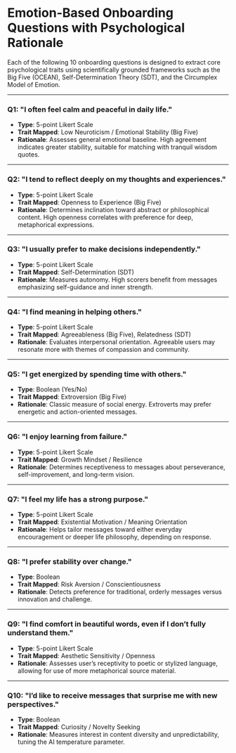 
# Emotion-Based Onboarding Questions with Psychological Rationale

Each of the following 10 onboarding questions is designed to extract core psychological traits using scientifically grounded frameworks such as the Big Five (OCEAN), Self-Determination Theory (SDT), and the Circumplex Model of Emotion.

---

### Q1: "I often feel calm and peaceful in daily life."
- **Type**: 5-point Likert Scale
- **Trait Mapped**: Low Neuroticism / Emotional Stability (Big Five)
- **Rationale**: Assesses general emotional baseline. High agreement indicates greater stability, suitable for matching with tranquil wisdom quotes.

---

### Q2: "I tend to reflect deeply on my thoughts and experiences."
- **Type**: 5-point Likert Scale
- **Trait Mapped**: Openness to Experience (Big Five)
- **Rationale**: Determines inclination toward abstract or philosophical content. High openness correlates with preference for deep, metaphorical expressions.

---

### Q3: "I usually prefer to make decisions independently."
- **Type**: 5-point Likert Scale
- **Trait Mapped**: Self-Determination (SDT)
- **Rationale**: Measures autonomy. High scorers benefit from messages emphasizing self-guidance and inner strength.

---

### Q4: "I find meaning in helping others."
- **Type**: 5-point Likert Scale
- **Trait Mapped**: Agreeableness (Big Five), Relatedness (SDT)
- **Rationale**: Evaluates interpersonal orientation. Agreeable users may resonate more with themes of compassion and community.

---

### Q5: "I get energized by spending time with others."
- **Type**: Boolean (Yes/No)
- **Trait Mapped**: Extroversion (Big Five)
- **Rationale**: Classic measure of social energy. Extroverts may prefer energetic and action-oriented messages.

---

### Q6: "I enjoy learning from failure."
- **Type**: 5-point Likert Scale
- **Trait Mapped**: Growth Mindset / Resilience
- **Rationale**: Determines receptiveness to messages about perseverance, self-improvement, and long-term vision.

---

### Q7: "I feel my life has a strong purpose."
- **Type**: 5-point Likert Scale
- **Trait Mapped**: Existential Motivation / Meaning Orientation
- **Rationale**: Helps tailor messages toward either everyday encouragement or deeper life philosophy, depending on response.

---

### Q8: "I prefer stability over change."
- **Type**: Boolean
- **Trait Mapped**: Risk Aversion / Conscientiousness
- **Rationale**: Detects preference for traditional, orderly messages versus innovation and challenge.

---

### Q9: "I find comfort in beautiful words, even if I don’t fully understand them."
- **Type**: 5-point Likert Scale
- **Trait Mapped**: Aesthetic Sensitivity / Openness
- **Rationale**: Assesses user’s receptivity to poetic or stylized language, allowing for use of more metaphorical source material.

---

### Q10: "I’d like to receive messages that surprise me with new perspectives."
- **Type**: Boolean
- **Trait Mapped**: Curiosity / Novelty Seeking
- **Rationale**: Measures interest in content diversity and unpredictability, tuning the AI temperature parameter.
